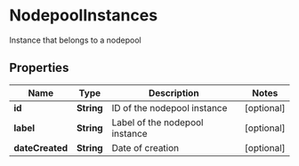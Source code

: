 

# NodepoolInstances

Instance that belongs to a nodepool

## Properties

| Name | Type | Description | Notes |
|------------ | ------------- | ------------- | -------------|
|**id** | **String** | ID of the nodepool instance |  [optional] |
|**label** | **String** | Label of the nodepool instance |  [optional] |
|**dateCreated** | **String** | Date of creation |  [optional] |



